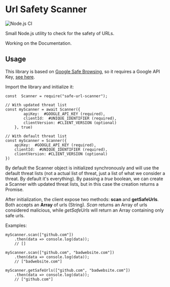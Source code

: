 # Url Safety Scanner
![Node.js CI](https://github.com/PandaSekh/Url-Safety-Scanner/workflows/Node.js%20CI/badge.svg)

Small Node.js utility to check for the safety of URLs.

Working on the Documentation.
## Usage

This library is based on [Google Safe Browsing](https://developers.google.com/safe-browsing/v4), so it requires a Google API Key, [see here](https://cloud.google.com/docs/authentication/api-keys?hl=en&ref_topic=6262490&visit_id=637452868400701187-4266388275&rd=1).



Import the library and initialize it:
```
const  Scanner = require("safe-url-scanner");

// With updated threat list 
const myScanner = await Scanner({
		apiKey:  #GOOGLE_API_KEY (required),
		clientId:  #UNIQUE_IDENTIFIER (required),
		clientVersion: #CLIENT_VERSION (optional)
	}, true)

// With default threat list
const myScanner = Scanner({
	apiKey:  #GOOGLE_API_KEY (required),
	clientId:  #UNIQUE_IDENTIFIER (required),
	clientVersion: #CLIENT_VERSION (optional)
})
```

By default the Scanner object is initialized synchronously and will use the default threat lists (not a actual list of threat, just a list of what we consider a threat. By default it's everything). By passing a *true* boolean, we can create a Scanner with updated threat lists, but in this case the creation returns a Promise.

After initialization, the client expose two methods: **scan** and **getSafeUrls**.
Both accepts an **Array** of urls (String). *Scan* returns an Array of urls considered malicious, while *getSafeUrls* will return an Array containing only safe urls. 

Examples: 
```
myScanner.scan(["github.com"])
	.then(data => console.log(data));
	// [] 
	
myScanner.scan(["github.com", "badwebsite.com"])
	.then(data => console.log(data));
	// ["badwebsite.com"] 
	
myScanner.getSafeUrls(["github.com", "badwebsite.com"])
	.then(data => console.log(data));
	// ["github.com"] 
```
